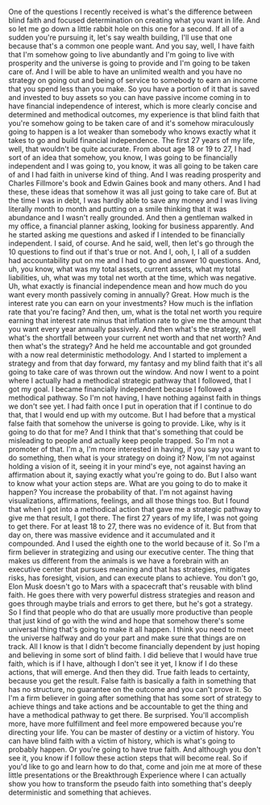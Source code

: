  One of the questions I recently received is what's the difference between blind faith and focused determination on creating what you want in life. And so let me go down a little rabbit hole on this one for a second. If all of a sudden you're pursuing it, let's say wealth building, I'll use that one because that's a common one people want. And you say, well, I have faith that I'm somehow going to live abundantly and I'm going to live with prosperity and the universe is going to provide and I'm going to be taken care of. And I will be able to have an unlimited wealth and you have no strategy on going out and being of service to somebody to earn an income that you spend less than you make. So you have a portion of it that is saved and invested to buy assets so you can have passive income coming in to have financial independence of interest, which is more clearly concise and determined and methodical outcomes, my experience is that blind faith that you're somehow going to be taken care of and it's somehow miraculously going to happen is a lot weaker than somebody who knows exactly what it takes to go and build financial independence. The first 27 years of my life, well, that wouldn't be quite accurate. From about age 18 or 19 to 27, I had sort of an idea that somehow, you know, I was going to be financially independent and I was going to, you know, it was all going to be taken care of and I had faith in universe kind of thing. And I was reading prosperity and Charles Fillmore's book and Edwin Gaines book and many others. And I had these, these ideas that somehow it was all just going to take care of. But at the time I was in debt, I was hardly able to save any money and I was living literally month to month and putting on a smile thinking that it was abundance and I wasn't really grounded. And then a gentleman walked in my office, a financial planner asking, looking for business apparently. And he started asking me questions and asked if I intended to be financially independent. I said, of course. And he said, well, then let's go through the 10 questions to find out if that's true or not. And I, ooh, I, I all of a sudden had accountability put on me and I had to go and answer 10 questions. And, uh, you know, what was my total assets, current assets, what my total liabilities, uh, what was my total net worth at the time, which was negative. Uh, what exactly is financial independence mean and how much do you want every month passively coming in annually? Great. How much is the interest rate you can earn on your investments? How much is the inflation rate that you're facing? And then, um, what is the total net worth you require earning that interest rate minus that inflation rate to give me the amount that you want every year annually passively. And then what's the strategy, well what's the shortfall between your current net worth and that net worth? And then what's the strategy? And he held me accountable and got grounded with a now real deterministic methodology. And I started to implement a strategy and from that day forward, my fantasy and my blind faith that it's all going to take care of was thrown out the window. And now I went to a point where I actually had a methodical strategic pathway that I followed, that I got my goal. I became financially independent because I followed a methodical pathway. So I'm not having, I have nothing against faith in things we don't see yet. I had faith once I put in operation that if I continue to do that, that I would end up with my outcome. But I had before that a mystical false faith that somehow the universe is going to provide. Like, why is it going to do that for me? And I think that that's something that could be misleading to people and actually keep people trapped. So I'm not a promoter of that. I'm a, I'm more interested in having, if you say you want to do something, then what is your strategy on doing it? Now, I'm not against holding a vision of it, seeing it in your mind's eye, not against having an affirmation about it, saying exactly what you're going to do. But I also want to know what your action steps are. What are you going to do to make it happen? You increase the probability of that. I'm not against having visualizations, affirmations, feelings, and all those things too. But I found that when I got into a methodical action that gave me a strategic pathway to give me that result, I got there. The first 27 years of my life, I was not going to get there. For at least 18 to 27, there was no evidence of it. But from that day on, there was massive evidence and it accumulated and it compounded. And I used the eighth one to the world because of it. So I'm a firm believer in strategizing and using our executive center. The thing that makes us different from the animals is we have a forebrain with an executive center that pursues meaning and that has strategies, mitigates risks, has foresight, vision, and can execute plans to achieve. You don't go, Elon Musk doesn't go to Mars with a spacecraft that's reusable with blind faith. He goes there with very powerful distress strategies and reason and goes through maybe trials and errors to get there, but he's got a strategy. So I find that people who do that are usually more productive than people that just kind of go with the wind and hope that somehow there's some universal thing that's going to make it all happen. I think you need to meet the universe halfway and do your part and make sure that things are on track. All I know is that I didn't become financially dependent by just hoping and believing in some sort of blind faith. I did believe that I would have true faith, which is if I have, although I don't see it yet, I know if I do these actions, that will emerge. And then they did. True faith leads to certainty, because you get the result. False faith is basically a faith in something that has no structure, no guarantee on the outcome and you can't prove it. So I'm a firm believer in going after something that has some sort of strategy to achieve things and take actions and be accountable to get the thing and have a methodical pathway to get there. Be surprised. You'll accomplish more, have more fulfillment and feel more empowered because you're directing your life. You can be master of destiny or a victim of history. You can have blind faith with a victim of history, which is what's going to probably happen. Or you're going to have true faith. And although you don't see it, you know if I follow these action steps that will become real. So if you'd like to go and learn how to do that, come and join me at more of these little presentations or the Breakthrough Experience where I can actually show you how to transform the pseudo faith into something that's deeply deterministic and something that achieves.